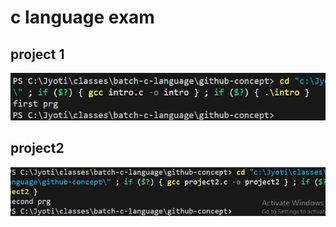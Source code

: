 # c language exam
## project 1

![project1](ss/project1.png)

## project2
![project2](ss/project2.png)
